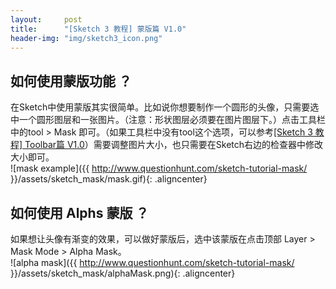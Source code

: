 ```yaml
---
layout:     post
title:      "[Sketch 3 教程] 蒙版篇 V1.0"
header-img: "img/sketch3_icon.png"
---
```

## 如何使用蒙版功能 ？
在Sketch中使用蒙版其实很简单。比如说你想要制作一个圆形的头像，只需要选中一个圆形图层和一张图片。（注意：形状图层必须要在图片图层下。）点击工具栏中的tool > Mask 即可。（如果工具栏中没有tool这个选项，可以参考[[Sketch 3 教程] Toolbar篇 V1.0](http://questionhunt.com/sketch-tutorial-toolbar/)）需要调整图片大小，也只需要在Sketch右边的检查器中修改大小即可。<br/>
![mask example]({{ http://www.questionhunt.com/sketch-tutorial-mask/ }}/assets/sketch_mask/mask.gif){: .aligncenter}

## 如何使用 Alphs 蒙版 ？
如果想让头像有渐变的效果，可以做好蒙版后，选中该蒙版在点击顶部 Layer > Mask Mode > Alpha Mask。<br/>
![alpha mask]({{ http://www.questionhunt.com/sketch-tutorial-mask/ }}/assets/sketch_mask/alphaMask.png){: .aligncenter}
